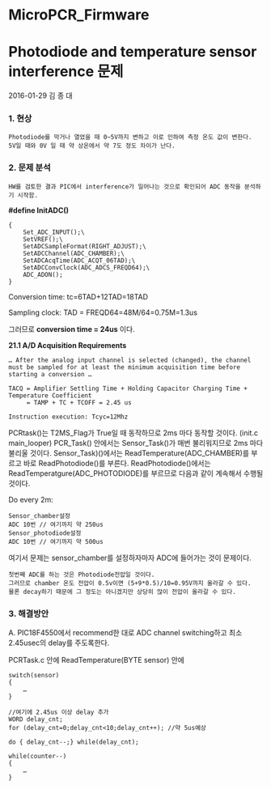 # MicroPCR_Firmware

# Photodiode and temperature sensor interference 문제 #

2016-01-29 김 종 대

### 1.	현상 ###
	Photodiode를 막거나 열었을 때 0~5V까지 변하고 이로 인하여 측정 온도 값이 변한다.
	5V일 때와 0V 일 때 약 상온에서 약 7도 정도 차이가 난다.

### 2.	문제 분석 ###
	HW를 검토한 결과 PIC에서 interference가 일어나는 것으로 확인되어 ADC 동작을 분석하기 시작함.


 
**\#define InitADC()**

	{
		Set_ADC_INPUT();\
		SetVREF();\
		SetADCSampleFormat(RIGHT_ADJUST);\
		SetADCChannel(ADC_CHAMBER);\
		SetADCAcqTime(ADC_ACQT_06TAD);\
		SetADCConvClock(ADC_ADCS_FREQD64);\
		ADC_ADON();
	}

Conversion time: tc=6TAD+12TAD=18TAD

Sampling clock: TAD = FREQD64=48M/64=0.75M=1.3us

그러므로 **conversion time = 24us** 이다.

**21.1 A/D Acquisition Requirements**

	… After the analog input channel is selected (changed), the channel must be sampled for at least the minimum acquisition time before starting a conversion …

	TACQ = Amplifier Settling Time + Holding Capacitor Charging Time + Temperature Coefficient 
		 = TAMP + TC + TCOFF = 2.45 us

	Instruction execution: Tcyc=12Mhz

PCRtask()는 T2MS_Flag가 True일 때 동작하므로 2ms 마다 동작할 것이다. (init.c main_looper)
PCR_Task() 안에서는 Sensor_Task()가 매번 불리워지므로 2ms 마다 불리울 것이다.
Sensor_Task)()에서는 ReadTemperature(ADC_CHAMBER)를 부르고 바로 ReadPhotodiode()를 부른다.
 ReadPhotodiode()에서는 ReadTemperatgure(ADC_PHOTODIODE)를 부르므로 다음과 같이 계속해서 수행될 것이다.

Do every 2m:

	Sensor_chamber설정
	ADC 10번 // 여기까지 약 250us
	Sensor_photodiode설정
	ADC 10번 // 여기까지 약 500us

여기서 문제는 sensor_chamber를 설정하자마자 ADC에 들어가는 것이 문제이다.

	첫번째 ADC를 하는 것은 Photodiode전압일 것이다.
	그러므로 chamber 온도 전압이 0.5v이면 (5+9*0.5)/10=0.95V까지 올라갈 수 있다.
	물론 decay하기 때문에 그 정도는 아니겠지만 상당히 많이 전압이 올라갈 수 있다.

### 3. 해결방안 ###

A.	PIC18F4550에서 recommend한 대로 ADC channel switching하고 최소 2.45usec의 delay를 주도록한다.

PCRTask.c 안에 ReadTemperature(BYTE sensor) 안에

	switch(sensor)
	{
		…
	}

	//여기에 2.45us 이상 delay 추가
	WORD delay_cnt;
	for (delay_cnt=0;delay_cnt<10;delay_cnt++); //약 5us예상

	do { delay_cnt--;} while(delay_cnt);

	while(counter--)
	{
		…
	}
